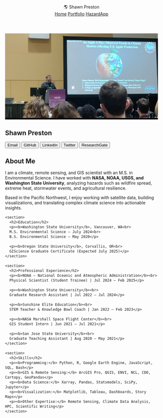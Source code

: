 <link rel="stylesheet" href="style.css">

<header>
  <div class="nav-container">
    <div class="nav-left">🌎 Shawn Preston</div>
    <div class="nav-right">
      <a href="index.html">Home</a>
      <a href="portfolio.html">Portfolio</a>
      <a href="https://hazardapp.replit.app/">HazardApp</a>
    </div>
  </div>
</header>

<div class="container">
  <!-- Left Column -->
  <div class="left-column">
    <img src="assets/profile.jpg" alt="Shawn Preston">
    <h2>Shawn Preston</h2>
    <div class="buttons">
      <a href="mailto:shawnxpreston@gmail.com"><button>Email</button></a>
      <a href="https://github.com/shawnatwsu"><button>GitHub</button></a>
      <a href="https://linkedin.com/in/shawnxprestonms"><button>LinkedIn</button></a>
      <a href="https://twitter.com/shawn_dabblez"><button>Twitter</button></a>
      <a href="https://www.researchgate.net/publication/385719286_Changing_climate_risks_for_high-value_tree_fruit_production_across_the_United_States"><button>ResearchGate</button></a>
    </div>
  </div>

  <!-- Right Column -->
  <div class="right-column">
    <section>
      <h2>About Me</h2>
      <p>
        I am a climate, remote sensing, and GIS scientist with an M.S. in Environmental Science.
        I have worked with <b>NASA, NOAA, USGS, and Washington State University</b>, analyzing hazards such as wildfire spread, extreme heat, stormwater events, and agricultural resilience.
      </p>
      <p>
        Based in the Pacific Northwest, I enjoy working with satellite data, building visualizations, and translating complex climate science into actionable insights.
      </p>
    </section>

    <section>
      <h2>Education</h2>
      <p><b>Washington State University</b>, Vancouver, WA<br>
      M.S. Environmental Science – July 2024<br>
      B.S. Environmental Science – May 2020</p>

      <p><b>Oregon State University</b>, Corvallis, OR<br>
      GIScience Graduate Certificate (Expected July 2025)</p>
    </section>

    <section>
      <h2>Professional Experience</h2>
      <p><b>NOAA – National Oceanic and Atmospheric Administration</b><br>
      Physical Scientist (Student Trainee) | Jul 2024 – Feb 2025</p>

      <p><b>Washington State University</b><br>
      Graduate Research Assistant | Jul 2022 – Jul 2024</p>

      <p><b>Sunshine Elite Education</b><br>
      STEM Teacher & Knowledge Bowl Coach | Jan 2022 – Feb 2023</p>

      <p><b>NASA Marshall Space Flight Center</b><br>
      GIS Student Intern | Jun 2021 – Jul 2021</p>

      <p><b>San Jose State University</b><br>
      Graduate Teaching Assistant | Aug 2020 – May 2021</p>
    </section>

    <section>
      <h2>Skills</h2>
      <p><b>Programming:</b> Python, R, Google Earth Engine, JavaScript, SQL, Bash</p>
      <p><b>GIS & Remote Sensing:</b> ArcGIS Pro, QGIS, ENVI, NCL, CDO, Cartopy, GeoPandas</p>
      <p><b>Data Science:</b> Xarray, Pandas, Statsmodels, SciPy, Jupyter</p>
      <p><b>Visualization:</b> Matplotlib, Tableau, Dashboards, Story Maps</p>
      <p><b>Other Expertise:</b> Remote Sensing, Climate Data Analysis, HPC, Scientific Writing</p>
    </section>
  </div>
</div>
